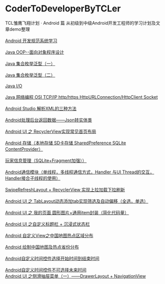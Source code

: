 # CoderToDeveloperByTCLer
TCL雏鹰飞翔计划 · Android 篇
从初级到中级Android开发工程师的学习计划及文章demo整理
<br>
<br>
[Android 开发规范系统学习](http://blog.csdn.net/dt235201314/article/details/66477296 "鼠标悬停显示")
<br>
<br>
[Java OOP--面向对象程序设计](http://blog.csdn.net/dt235201314/article/details/69162998 "鼠标悬停显示")
<br>
<br>
[Java 集合枚举泛型（一）](http://blog.csdn.net/dt235201314/article/details/70210256 "鼠标悬停显示")
<br>
<br>
[Java 集合枚举泛型（二）](http://blog.csdn.net/dt235201314/article/details/70228260 "鼠标悬停显示")
<br>
<br>
[Java I/O](http://blog.csdn.net/dt235201314/article/details/70841306 "鼠标悬停显示")
<br>
<br>
[Java 网络编程 OSI TCP/IP http/https HttpURLConnection/HttpClient Socket](http://blog.csdn.net/dt235201314/article/details/71480961 "鼠标悬停显示")
<br>
<br>
[ Android Studio 解析XML的三种方法](http://blog.csdn.net/dt235201314/article/details/71588252 "鼠标悬停显示")
<br>
<br>
[ Android处理后台返回数据——Json转实体类](http://blog.csdn.net/dt235201314/article/details/69951885 "鼠标悬停显示")
<br>
<br>
[Android UI 之 RecyclerView实现常见首页布局](http://blog.csdn.net/dt235201314/article/details/72833218 "鼠标悬停显示")
<br>
<br>
[Android 存储（本地存储 SD卡存储 SharedPreference SQLite ContentProvider）](http://blog.csdn.net/dt235201314/article/details/73176149 "鼠标悬停显示")
<br>
<br>
[玩家信息管理（SQLite+Fragment加强））](http://blog.csdn.net/dt235201314/article/details/50463194 "鼠标悬停显示")
<br>
<br>
[Android通信模块（单线程，多线程通信方式，Handler 与UI Thread的交互，Handler接合子线程的使用）](http://blog.csdn.net/dt235201314/article/details/73823653 "鼠标悬停显示")
<br>
<br>
[SwipeRefreshLayout + RecyclerView 实现上拉加载下拉刷新](http://blog.csdn.net/dt235201314/article/details/75305222 "点击进入")
<br>
<br>
[Android UI 之 TabLayout动态添加tab实现筛选及自动偏移（全选，单选）](http://blog.csdn.net/dt235201314/article/details/76528029 "点击进入")
<br>
<br>
[Android UI 之 我的页面 圆形图片+通用item封装（简化代码量）](http://blog.csdn.net/dt235201314/article/details/76885747 "点击进入")
<br>
<br>
[Android UI 之自定义标题栏 + 沉浸式状态栏](http://blog.csdn.net/dt235201314/article/details/77161904 "")
<br>
<br>
[Android 自定义View之中国地图热点区域分布](http://blog.csdn.net/dt235201314/article/details/78133932 "")
<br>
<br>
[Android 绘制中国地图及热点省份分布](http://blog.csdn.net/dt235201314/article/details/78190492 "")
<br>
<br>
[Android自定义时间控件选择开始时间到结束时间](http://blog.csdn.net/dt235201314/article/details/78678419 "")
<br>
<br>
[Android自定义时间控件不可选择未来时间](http://blog.csdn.net/dt235201314/article/details/78718066 "")
<br>
[Android UI 之侧滑抽屉菜单（一）——DrawerLayout + NavigationView](http://blog.csdn.net/dt235201314/article/details/78962509"")
